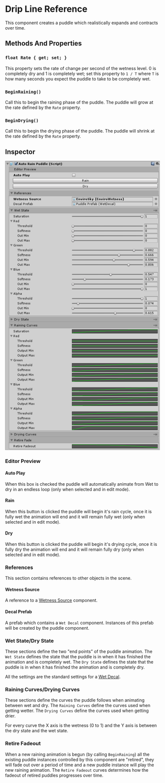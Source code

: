 # Drip Line Reference

This component creates a puddle which realistically expands and contracts over time.

## Methods And Properties

### `float Rate { get; set; }`

This property sets the rate of change per second of the wetness level. 0 is completely dry and 1 is completely wet; set this property to `1 / T` where `T` is how many seconds you expect the puddle to take to be completely wet.

### `BeginRaining()`

Call this to begin the raining phase of the puddle. The puddle will grow at the rate defined by the `Rate` property.

### `BeginDrying()`

Call this to begin the drying phase of the puddle. The puddle will shrink at the rate defined by the `Rate` property.

## Inspector

![Wet Decal Inspector](../images/RainPuddleInspector.png)

### Editor Preview

#### Auto Play

When this box is checked the puddle will automatically animate from Wet to dry in an endless loop (only when selected and in edit mode).

#### Rain

When this button is clicked the puddle will begin it's rain cycle, once it is fully wet the animation will end and it will remain fully wet (only when selected and in edit mode).

#### Dry

When this button is clicked the puddle will begin it's drying cycle, once it is fully dry the animation will end and it will remain fully dry (only when selected and in edit mode).

### References

This section contains references to other objects in the scene.

#### Wetness Source

A reference to a [Wetness Source](/Reference/BaseExternalWetnessSource) component.

#### Decal Prefab

A prefab which contains a `Wet Decal` component. Instances of this prefab will be created by the puddle component.

### Wet State/Dry State

These sections define the two "end points" of the puddle animation. The `Wet State` defines the state that the puddle is in when it has finished the animation and is completely wet. The `Dry State` defines the state that the puddle is in when it has finished the animation and is completely dry.

All the settings are the standard settings for a [Wet Decal](/Reference/WetDecal).

### Raining Curves/Drying Curves

These sections define the curves the puddle follows when animating between wet and dry. The `Raining Curves` define the curves used when getting wetter. The `Drying Curves` define the curves used when getting drier.

For every curve the X axis is the wetness (0 to 1) and the Y axis is between the dry state and the wet state.

### Retire Fadeout

When a new raining animation is begun (by calling `BeginRaining`) all the existing puddle instances controlled by this component are "retired", they will fade out over a period of time and a new puddle instance will play the new raining animation. The `Retire Fadeout` curves determines how the fadeout of retired puddles progresses over time.